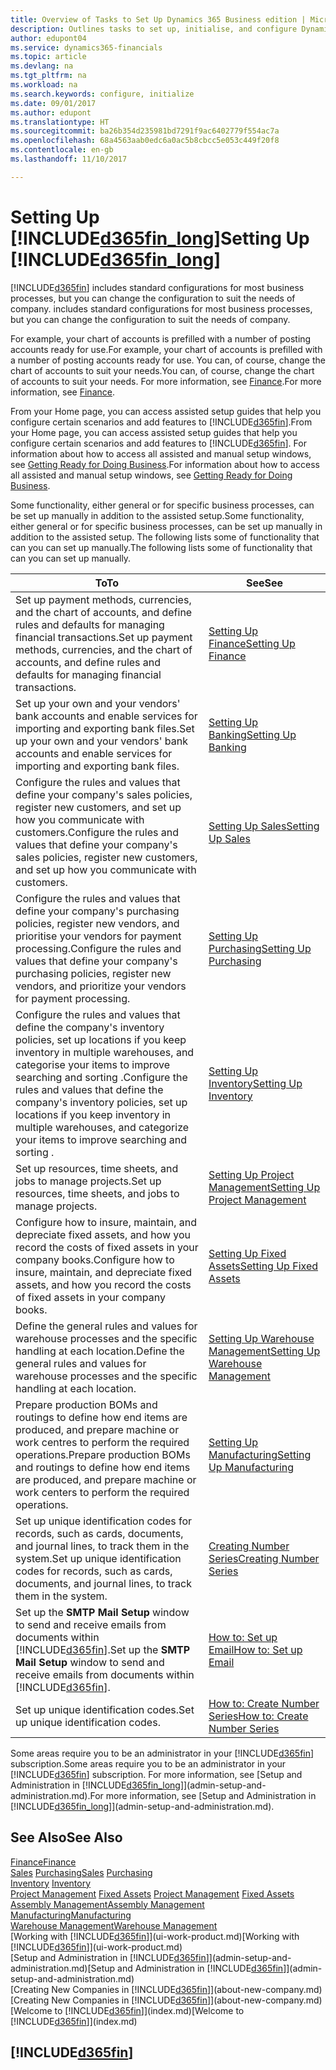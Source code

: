 ```yaml
---
title: Overview of Tasks to Set Up Dynamics 365 Business edition | Microsoft Docs
description: Outlines tasks to set up, initialise, and configure Dynamics 365 Business edition to suit your needs.
author: edupont04
ms.service: dynamics365-financials
ms.topic: article
ms.devlang: na
ms.tgt_pltfrm: na
ms.workload: na
ms.search.keywords: configure, initialize
ms.date: 09/01/2017
ms.author: edupont
ms.translationtype: HT
ms.sourcegitcommit: ba26b354d235981bd7291f9ac6402779f554ac7a
ms.openlocfilehash: 68a4563aab0edc6a0ac5b8cbcc5e053c449f20f8
ms.contentlocale: en-gb
ms.lasthandoff: 11/10/2017

---
```

# <a name="setting-up-included365finlongincludesd365finlongmdmd"></a><span data-ttu-id="e957e-103">Setting Up [!INCLUDE[d365fin_long](includes/d365fin_long_md.md)]</span><span class="sxs-lookup"><span data-stu-id="e957e-103">Setting Up [!INCLUDE[d365fin_long](includes/d365fin_long_md.md)]</span></span>
[!INCLUDE[d365fin](includes/d365fin_md.md)]<span data-ttu-id="e957e-104"> includes standard configurations for most business processes, but you can change the configuration to suit the needs of company.</span><span class="sxs-lookup"><span data-stu-id="e957e-104"> includes standard configurations for most business processes, but you can change the configuration to suit the needs of company.</span></span>

<span data-ttu-id="e957e-105">For example, your chart of accounts is prefilled with a number of posting accounts ready for use.</span><span class="sxs-lookup"><span data-stu-id="e957e-105">For example, your chart of accounts is prefilled with a number of posting accounts ready for use.</span></span> <span data-ttu-id="e957e-106">You can, of course, change the chart of accounts to suit your needs.</span><span class="sxs-lookup"><span data-stu-id="e957e-106">You can, of course, change the chart of accounts to suit your needs.</span></span> <span data-ttu-id="e957e-107">For more information, see [Finance](finance.md).</span><span class="sxs-lookup"><span data-stu-id="e957e-107">For more information, see [Finance](finance.md).</span></span>

<span data-ttu-id="e957e-108">From your Home page, you can access assisted setup guides that help you configure certain scenarios and add features to [!INCLUDE[d365fin](includes/d365fin_md.md)].</span><span class="sxs-lookup"><span data-stu-id="e957e-108">From your Home page, you can access assisted setup guides that help you configure certain scenarios and add features to [!INCLUDE[d365fin](includes/d365fin_md.md)].</span></span> <span data-ttu-id="e957e-109">For information about how to access all assisted and manual setup windows, see [Getting Ready for Doing Business](ui-get-ready-business.md).</span><span class="sxs-lookup"><span data-stu-id="e957e-109">For information about how to access all assisted and manual setup windows, see [Getting Ready for Doing Business](ui-get-ready-business.md).</span></span>

<span data-ttu-id="e957e-110">Some functionality, either general or for specific business processes, can be set up manually in addition to the assisted setup.</span><span class="sxs-lookup"><span data-stu-id="e957e-110">Some functionality, either general or for specific business processes, can be set up manually in addition to the assisted setup.</span></span> <span data-ttu-id="e957e-111">The following lists some of functionality that can you can set up manually.</span><span class="sxs-lookup"><span data-stu-id="e957e-111">The following lists some of functionality that can you can set up manually.</span></span>

| <span data-ttu-id="e957e-112">To</span><span class="sxs-lookup"><span data-stu-id="e957e-112">To</span></span> | <span data-ttu-id="e957e-113">See</span><span class="sxs-lookup"><span data-stu-id="e957e-113">See</span></span> |
| --- | --- |
| <span data-ttu-id="e957e-114">Set up payment methods, currencies, and the chart of accounts, and define rules and defaults for managing financial transactions.</span><span class="sxs-lookup"><span data-stu-id="e957e-114">Set up payment methods, currencies, and the chart of accounts, and define rules and defaults for managing financial transactions.</span></span> |[<span data-ttu-id="e957e-115">Setting Up Finance</span><span class="sxs-lookup"><span data-stu-id="e957e-115">Setting Up Finance</span></span>](finance-setup-finance.md) |
| <span data-ttu-id="e957e-116">Set up your own and your vendors' bank accounts and enable services for importing and exporting bank files.</span><span class="sxs-lookup"><span data-stu-id="e957e-116">Set up your own and your vendors' bank accounts and enable services for importing and exporting bank files.</span></span> |[<span data-ttu-id="e957e-117">Setting Up Banking</span><span class="sxs-lookup"><span data-stu-id="e957e-117">Setting Up Banking</span></span>](bank-setup-banking.md) |
| <span data-ttu-id="e957e-118">Configure the rules and values that define your company's sales policies, register new customers, and set up how you communicate with customers.</span><span class="sxs-lookup"><span data-stu-id="e957e-118">Configure the rules and values that define your company's sales policies, register new customers, and set up how you communicate with customers.</span></span> |[<span data-ttu-id="e957e-119">Setting Up Sales</span><span class="sxs-lookup"><span data-stu-id="e957e-119">Setting Up Sales</span></span>](sales-setup-sales.md) |
| <span data-ttu-id="e957e-120">Configure the rules and values that define your company's purchasing policies, register new vendors, and prioritise your vendors for payment processing.</span><span class="sxs-lookup"><span data-stu-id="e957e-120">Configure the rules and values that define your company's purchasing policies, register new vendors, and prioritize your vendors for payment processing.</span></span> |[<span data-ttu-id="e957e-121">Setting Up Purchasing</span><span class="sxs-lookup"><span data-stu-id="e957e-121">Setting Up Purchasing</span></span>](purchasing-setup-purchasing.md) |
| <span data-ttu-id="e957e-122">Configure the rules and values that define the company's inventory policies, set up locations if you keep inventory in multiple warehouses, and categorise your items to improve searching and sorting .</span><span class="sxs-lookup"><span data-stu-id="e957e-122">Configure the rules and values that define the company's inventory policies, set up locations if you keep inventory in multiple warehouses, and categorize your items to improve searching and sorting .</span></span> |[<span data-ttu-id="e957e-123">Setting Up Inventory</span><span class="sxs-lookup"><span data-stu-id="e957e-123">Setting Up Inventory</span></span>](inventory-setup-inventory.md) |
| <span data-ttu-id="e957e-124">Set up resources, time sheets, and jobs to manage projects.</span><span class="sxs-lookup"><span data-stu-id="e957e-124">Set up resources, time sheets, and jobs to manage projects.</span></span> |[<span data-ttu-id="e957e-125">Setting Up Project Management</span><span class="sxs-lookup"><span data-stu-id="e957e-125">Setting Up Project Management</span></span>](projects-setup-projects.md) |
| <span data-ttu-id="e957e-126">Configure how to insure, maintain, and depreciate fixed assets, and how you record the costs of fixed assets in your company books.</span><span class="sxs-lookup"><span data-stu-id="e957e-126">Configure how to insure, maintain, and depreciate fixed assets, and how you record the costs of fixed assets in your company books.</span></span> |[<span data-ttu-id="e957e-127">Setting Up Fixed Assets</span><span class="sxs-lookup"><span data-stu-id="e957e-127">Setting Up Fixed Assets</span></span>](fa-setup.md) |
|<span data-ttu-id="e957e-128">Define the general rules and values for warehouse processes and the specific handling at each location.</span><span class="sxs-lookup"><span data-stu-id="e957e-128">Define the general rules and values for warehouse processes and the specific handling at each location.</span></span>|[<span data-ttu-id="e957e-129">Setting Up Warehouse Management</span><span class="sxs-lookup"><span data-stu-id="e957e-129">Setting Up Warehouse Management</span></span>](warehouse-setup-warehouse.md)|
|<span data-ttu-id="e957e-130">Prepare production BOMs and routings to define how end items are produced, and prepare machine or work centres to perform the required operations.</span><span class="sxs-lookup"><span data-stu-id="e957e-130">Prepare production BOMs and routings to define how end items are produced, and prepare machine or work centers to perform the required operations.</span></span>|[<span data-ttu-id="e957e-131">Setting Up Manufacturing</span><span class="sxs-lookup"><span data-stu-id="e957e-131">Setting Up Manufacturing</span></span>](production-configure-production-processes.md)|
| <span data-ttu-id="e957e-132">Set up unique identification codes for records, such as cards, documents, and journal lines, to track them in the system.</span><span class="sxs-lookup"><span data-stu-id="e957e-132">Set up unique identification codes for records, such as cards, documents, and journal lines, to track them in the system.</span></span> |[<span data-ttu-id="e957e-133">Creating Number Series</span><span class="sxs-lookup"><span data-stu-id="e957e-133">Creating Number Series</span></span>](ui-create-number-series.md) |
| <span data-ttu-id="e957e-134">Set up the **SMTP Mail Setup** window to send and receive emails from documents within [!INCLUDE[d365fin](includes/d365fin_md.md)].</span><span class="sxs-lookup"><span data-stu-id="e957e-134">Set up the **SMTP Mail Setup** window to send and receive emails from documents within [!INCLUDE[d365fin](includes/d365fin_md.md)].</span></span> |[<span data-ttu-id="e957e-135">How to: Set up Email</span><span class="sxs-lookup"><span data-stu-id="e957e-135">How to: Set up Email</span></span>](madeira-how-setup-email.md) |
| <span data-ttu-id="e957e-136">Set up unique identification codes.</span><span class="sxs-lookup"><span data-stu-id="e957e-136">Set up unique identification codes.</span></span> |[<span data-ttu-id="e957e-137">How to: Create Number Series</span><span class="sxs-lookup"><span data-stu-id="e957e-137">How to: Create Number Series</span></span>](ui-create-number-series.md) |

<span data-ttu-id="e957e-138">Some areas require you to be an administrator in your [!INCLUDE[d365fin](includes/d365fin_md.md)] subscription.</span><span class="sxs-lookup"><span data-stu-id="e957e-138">Some areas require you to be an administrator in your [!INCLUDE[d365fin](includes/d365fin_md.md)] subscription.</span></span> <span data-ttu-id="e957e-139">For more information, see [Setup and Administration in [!INCLUDE[d365fin_long](includes/d365fin_long_md.md)]](admin-setup-and-administration.md).</span><span class="sxs-lookup"><span data-stu-id="e957e-139">For more information, see [Setup and Administration in [!INCLUDE[d365fin_long](includes/d365fin_long_md.md)]](admin-setup-and-administration.md).</span></span>  

## <a name="see-also"></a><span data-ttu-id="e957e-140">See Also</span><span class="sxs-lookup"><span data-stu-id="e957e-140">See Also</span></span>
[<span data-ttu-id="e957e-141">Finance</span><span class="sxs-lookup"><span data-stu-id="e957e-141">Finance</span></span>](finance.md)  
<span data-ttu-id="e957e-142">[Sales](sales-manage-sales.md)
[Purchasing](purchasing-manage-purchasing.md)</span><span class="sxs-lookup"><span data-stu-id="e957e-142">[Sales](sales-manage-sales.md)
[Purchasing](purchasing-manage-purchasing.md)</span></span>  
<span data-ttu-id="e957e-143">[Inventory](inventory-manage-inventory.md)  </span><span class="sxs-lookup"><span data-stu-id="e957e-143">[Inventory](inventory-manage-inventory.md)  </span></span>  
<span data-ttu-id="e957e-144">[Project Management](projects-manage-projects.md)
[Fixed Assets](fa-manage.md)  </span><span class="sxs-lookup"><span data-stu-id="e957e-144">[Project Management](projects-manage-projects.md)
[Fixed Assets](fa-manage.md)  </span></span>  
[<span data-ttu-id="e957e-145">Assembly Management</span><span class="sxs-lookup"><span data-stu-id="e957e-145">Assembly Management</span></span>](assembly-assemble-items.md)  
[<span data-ttu-id="e957e-146">Manufacturing</span><span class="sxs-lookup"><span data-stu-id="e957e-146">Manufacturing</span></span>](production-manage-manufacturing.md)  
[<span data-ttu-id="e957e-147">Warehouse Management</span><span class="sxs-lookup"><span data-stu-id="e957e-147">Warehouse Management</span></span>](warehouse-manage-warehouse.md)  
<span data-ttu-id="e957e-148">[Working with [!INCLUDE[d365fin](includes/d365fin_md.md)]](ui-work-product.md)</span><span class="sxs-lookup"><span data-stu-id="e957e-148">[Working with [!INCLUDE[d365fin](includes/d365fin_md.md)]](ui-work-product.md)</span></span>  
<span data-ttu-id="e957e-149">[Setup and Administration in [!INCLUDE[d365fin](includes/d365fin_md.md)]](admin-setup-and-administration.md)</span><span class="sxs-lookup"><span data-stu-id="e957e-149">[Setup and Administration in [!INCLUDE[d365fin](includes/d365fin_md.md)]](admin-setup-and-administration.md)</span></span>  
<span data-ttu-id="e957e-150">[Creating New Companies in [!INCLUDE[d365fin](includes/d365fin_md.md)]](about-new-company.md)</span><span class="sxs-lookup"><span data-stu-id="e957e-150">[Creating New Companies in [!INCLUDE[d365fin](includes/d365fin_md.md)]](about-new-company.md)</span></span>  
<span data-ttu-id="e957e-151">[Welcome to [!INCLUDE[d365fin](includes/d365fin_md.md)]](index.md)</span><span class="sxs-lookup"><span data-stu-id="e957e-151">[Welcome to [!INCLUDE[d365fin](includes/d365fin_md.md)]](index.md)</span></span>  

## [!INCLUDE[d365fin](includes/free_trial_md.md)]

